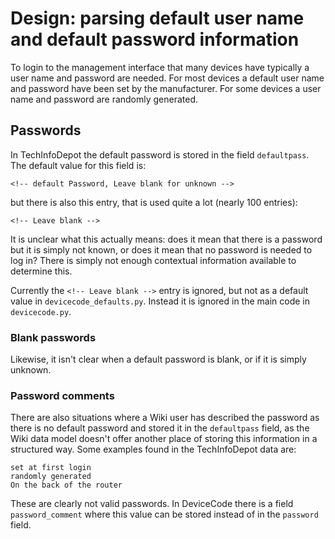 # Design: parsing default user name and default password information

To login to the management interface that many devices have typically a user
name and password are needed. For most devices a default user name and password
have been set by the manufacturer. For some devices a user name and password
are randomly generated.

## Passwords

In TechInfoDepot the default password is stored in the field `defaultpass`.
The default value for this field is:

```
<!-- default Password, Leave blank for unknown -->
```

but there is also this entry, that is used quite a lot (nearly 100 entries):

```
<!-- Leave blank -->
```

It is unclear what this actually means: does it mean that there is a password
but it is simply not known, or does it mean that no password is needed to log
in? There is simply not enough contextual information available to determine
this.

Currently the `<!-- Leave blank -->` entry is ignored, but not as a default
value in `devicecode_defaults.py`. Instead it is ignored in the main code in
`devicecode.py`.

### Blank passwords

Likewise, it isn't clear when a default password is blank, or if it is simply
unknown.

### Password comments

There are also situations where a Wiki user has described the password as there
is no default password and stored it in the `defaultpass` field, as the Wiki
data model doesn't offer another place of storing this information in a
structured way. Some examples found in the TechInfoDepot data are:

```
set at first login
randomly generated
On the back of the router
```

These are clearly not valid passwords. In DeviceCode there is a field
`password_comment` where this value can be stored instead of in the `password`
field.
